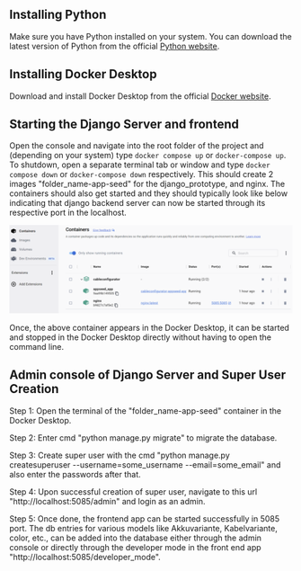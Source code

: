 ## Installing Python
Make sure you have Python installed on your system. You can download the latest version of Python from the official [Python website](https://www.python.org/downloads/).

## Installing Docker Desktop
Download and install Docker Desktop from the official [Docker website](https://www.docker.com/products/docker-desktop).

## Starting the Django Server and frontend
Open the console and navigate into the root folder of the project and (depending on your system) type `docker compose up` or `docker-compose up`. To shutdown, open a separate terminal tab or window and type `docker compose down` or `docker-compose down` respectively. This should create 2 images "folder_name-app-seed" for the django_prototype, and nginx. The containers should also get started and they should typically look like below indicating that django backend server can now be started through its respective port in the localhost.

![Container](static/images/readme/docker-container.PNG)

Once, the above container appears in the Docker Desktop, it can be started and stopped in the Docker Desktop directly without having to open the command line.

## Admin console of Django Server and Super User Creation
Step 1: Open the terminal of the "folder_name-app-seed" container in the Docker Desktop.

Step 2: Enter cmd "python manage.py migrate" to migrate the database.

Step 3: Create super user with the cmd "python manage.py createsuperuser --username=some_username --email=some_email" and also enter the passwords after that.

Step 4: Upon successful creation of super user, navigate to this url "http://localhost:5085/admin" and login as an admin. 

Step 5: Once done, the frontend app can be started successfully in 5085 port. The db entries for various models like Akkuvariante, Kabelvariante, color, etc., can be added into the database either through the admin console or directly through the developer mode in the front end app "http://localhost:5085/developer_mode".


